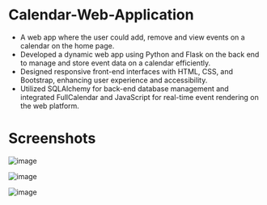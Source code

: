 # Calendar-Web-Application
- A web app where the user could add, remove and view events on a calendar on the home page.
- Developed a dynamic web app using Python and Flask on the back end to manage and store event data on a calendar efficiently.
-	Designed responsive front-end interfaces with HTML, CSS, and Bootstrap, enhancing user experience and accessibility.
-	Utilized SQLAlchemy for back-end database management and integrated FullCalendar and JavaScript for real-time event rendering on the web platform.
# Screenshots
![image](https://github.com/AGaal23/Calendar-Web-Application/assets/146246137/d6dd5817-f3d9-4a2a-8bcc-7572cb5f34b7)

![image](https://github.com/AGaal23/Calendar-Web-Application/assets/146246137/d1a4f626-ac0b-4d68-98d6-60999018a194)

![image](https://github.com/AGaal23/Calendar-Web-Application/assets/146246137/f1815d0f-0f12-43e8-a2fd-15c7549541b3)




